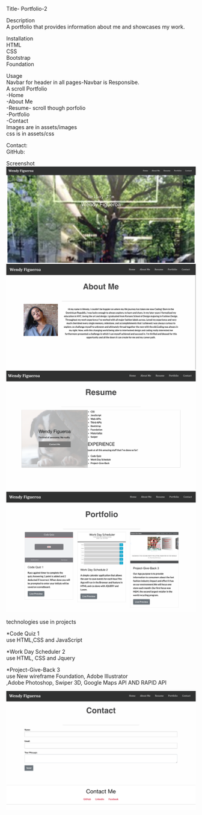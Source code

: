 Title- Portfolio-2   

Description      
A portfolio that provides information about me and showcases my work.


Installation     
HTML   
CSS    
Bootstrap   
Foundation   

Usage       
Navbar for header in all pages-Navbar is Responsibe.       
A scroll Portfolio   
-Home   
-About Me   
-Resume- scroll though porfolio    
-Portfolio   
-Contact   
Images are in assets/images    
css is in assets/css    

Contact:   
GitHub:


Screenshot    
![GitHub](assets/images/portfolio1.png)       
![GitHub](assets/images/portfolio2.png)   
![GitHub](assets/images/portfolio3.png)   
![GitHub](assets/images/portfolio4.png)   

 technologies use in projects

 *Code Quiz 1   
use HTML,CSS and JavaScript      

 *Work Day Scheduler 2   
use HTML, CSS and Jquery   

 *Project-Give-Back 3   
use New wireframe Foundation, Adobe Illustrator    
,Adobe Photoshop, Swiper 3D, Google Maps API AND RAPID API   

![GitHub](assets/images/portfolio5.png)


 